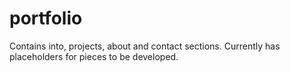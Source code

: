 # portfolio

Contains into, projects, about and contact sections. Currently has placeholders for pieces to be developed. 
